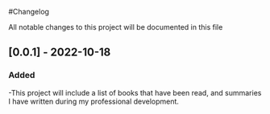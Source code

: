#Changelog

All notable changes to this project will be documented in this file


## [0.0.1] - 2022-10-18

### Added

-This project will include a list of books that have been read, and summaries I have written during my professional development.